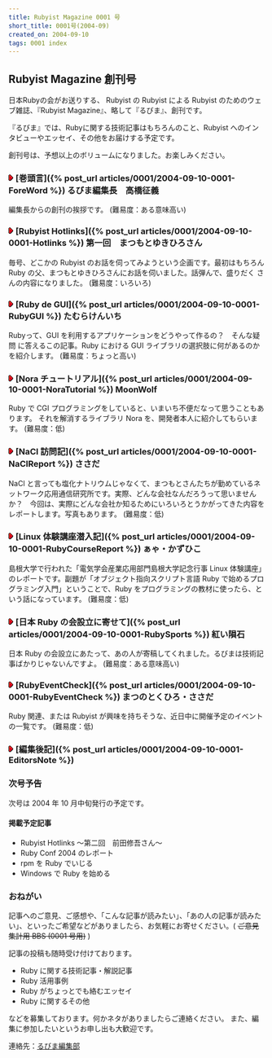 ```yaml
---
title: Rubyist Magazine 0001 号
short_title: 0001号(2004-09)
created_on: 2004-09-10
tags: 0001 index
---
```


## Rubyist Magazine 創刊号

日本Rubyの会がお送りする、 Rubyist の Rubyist による Rubyist のためのウェブ雑誌、『Rubyist Magazine』、略して『るびま』、創刊です。

『るびま』では、Rubyに関する技術記事はもちろんのこと、Rubyist へのインタビューやエッセイ、その他をお届けする予定です。

創刊号は、予想以上のボリュームになりました。お楽しみください。

### ![title_mark.gif](images/title_mark.gif) [巻頭言]({% post_url articles/0001/2004-09-10-0001-ForeWord %}) るびま編集長　高橋征義

編集長からの創刊の挨拶です。 (難易度：ある意味高い)

### ![title_mark.gif](images/title_mark.gif) [Rubyist Hotlinks]({% post_url articles/0001/2004-09-10-0001-Hotlinks %}) 第一回　まつもとゆきひろさん

毎号、どこかの Rubyist のお話を伺ってみようという企画です。最初はもちろん
Ruby の父、まつもとゆきひろさんにお話を伺いました。話弾んで、盛りだく
さんの内容になりました。 (難易度：いろいろ)

### ![title_mark.gif](images/title_mark.gif) [Ruby de GUI]({% post_url articles/0001/2004-09-10-0001-RubyGUI %}) たむらけんいち

Rubyって、GUI を利用するアプリケーションをどうやって作るの？　そんな疑問
に答えるこの記事。Ruby における GUI ライブラリの選択肢に何があるのかを紹介します。 (難易度：ちょっと高い)

### ![title_mark.gif](images/title_mark.gif) [Nora チュートリアル]({% post_url articles/0001/2004-09-10-0001-NoraTutorial %}) MoonWolf

Ruby で CGI プログラミングをしていると、いまいち不便だなって思うこともあります。
それを解消するライブラリ Nora を、開発者本人に紹介してもらいます。 (難易度：低)

### ![title_mark.gif](images/title_mark.gif) [NaCl 訪問記]({% post_url articles/0001/2004-09-10-0001-NaClReport %}) ささだ

NaCl と言っても塩化ナトリウムじゃなくて、まつもとさんたちが勤めているネットワーク応用通信研究所です。実際、どんな会社なんだろうって思いませんか？　今回は、実際にどんな会社か知るためにいろいろとうかがってきた内容をレポートします。写真もあります。 (難易度：低)

### ![title_mark.gif](images/title_mark.gif) [Linux 体験講座潜入記]({% post_url articles/0001/2004-09-10-0001-RubyCourseReport %}) ぁゃ・かずひこ

島根大学で行われた「電気学会産業応用部門島根大学記念行事 Linux 体験講座」のレポートです。副題が「オブジェクト指向スクリプト言語 Ruby で始めるプログラミング入門」ということで、Ruby をプログラミングの教材に使ったら、という話になっています。 (難易度：低)

### ![title_mark.gif](images/title_mark.gif) [日本 Ruby の会設立に寄せて]({% post_url articles/0001/2004-09-10-0001-RubySports %}) 紅い隕石

日本 Ruby の会設立にあたって、あの人が寄稿してくれました。るびまは技術記事ばかりじゃないんですよ。 (難易度：ある意味高い)

### ![title_mark.gif](images/title_mark.gif) [RubyEventCheck]({% post_url articles/0001/2004-09-10-0001-RubyEventCheck %}) まつのとくひろ・ささだ

Ruby 関連、または Rubyist が興味を持ちそうな、近日中に開催予定のイベントの一覧です。 (難易度：低)

### ![title_mark.gif](images/title_mark.gif) [編集後記]({% post_url articles/0001/2004-09-10-0001-EditorsNote %})

### 次号予告

次号は 2004 年 10 月中旬発行の予定です。

#### 掲載予定記事

* Rubyist Hotlinks 〜第二回　前田修吾さん〜
* Ruby Conf 2004 のレポート
* rpm を Ruby でいじる
* Windows で Ruby を始める


### おねがい

記事へのご意見、ご感想や、「こんな記事が読みたい」、「あの人の記事が読みたい」、といったご希望などがありましたら、お気軽にお寄せください。( ~~ご意見集計用 BBS (0001 号用)~~ )

記事の投稿も随時受け付けております。

* Ruby に関する技術記事・解説記事
* Ruby 活用事例
* Ruby がちょっとでも絡むエッセイ
* Ruby に関するその他


などを募集しております。何かネタがありましたらご連絡ください。
また、編集に参加したいというお申し出も大歓迎です。

連絡先：[るびま編集部](mailto:magazine@ruby-no-kai.org)
